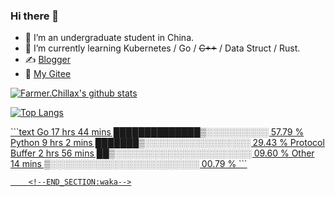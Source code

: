 ### Hi there 👋

- 🔭 I’m an undergraduate student in China.
- 🌱 I’m currently learning Kubernetes / Go / ~~C++~~ / Data Struct / Rust.
- ✍️ [Blogger](https://blog.farmer233.top)
- 🤔 [My Gitee](https://gitee.com/Farmer-chong)


[![Farmer.Chillax's github stats](https://github-readme-stats.vercel.app/api?username=FarmerChillax)](https://github.com/anuraghazra/github-readme-stats)

[![Top Langs](https://github-readme-stats.vercel.app/api/top-langs/?username=FarmerChillax&layout=compact&hide=html,css,javascript)](https://github.com/anuraghazra/github-readme-stats)

<p>
  <a href="https://wakatime.com/@JingBh">
        <!--START_SECTION:waka-->
```text
Go                17 hrs 44 mins  ██████████████▒░░░░░░░░░░   57.79 %
Python            9 hrs 2 mins    ███████▒░░░░░░░░░░░░░░░░░   29.43 %
Protocol Buffer   2 hrs 56 mins   ██▒░░░░░░░░░░░░░░░░░░░░░░   09.60 %
Other             14 mins         ▒░░░░░░░░░░░░░░░░░░░░░░░░   00.79 %
```

        <!--END_SECTION:waka-->
  </a>
</p>

<!--
**Farmer-chong/Farmer-chong** is a ✨ _special_ ✨ repository because its `README.md` (this file) appears on your GitHub profile.

Here are some ideas to get you started:

- 🔭 I’m currently working on ...
- 🌱 I’m currently learning ...
- 👯 I’m looking to collaborate on ...
- 🤔 I’m looking for help with ...
- 💬 Ask me about ...
- 📫 How to reach me: ...
- 😄 Pronouns: ...
- ⚡ Fun fact: ...
-->
